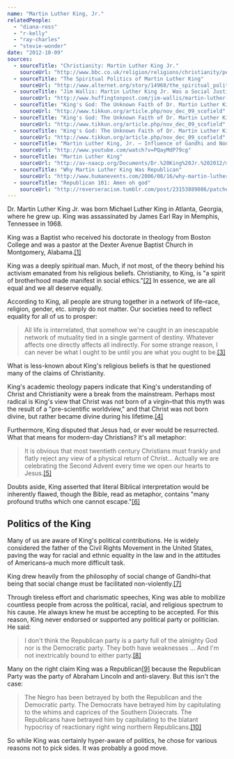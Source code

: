 ```yaml
---
name: "Martin Luther King, Jr."
relatedPeople:
  - "diana-ross"
  - "r-kelly"
  - "ray-charles"
  - "stevie-wonder"
date: "2012-10-09"
sources:
  - sourceTitle: "Christianity: Martin Luther King Jr."
    sourceUrl: "http://www.bbc.co.uk/religion/religions/christianity/people/mlk.shtml"
  - sourceTitle: "The Spiritual Politics of Martin Luther King"
    sourceUrl: "http://www.alternet.org/story/14960/the_spiritual_politics_of_martin_luther_king"
  - sourceTitle: "Jim Wallis: Martin Luther King Jr. Was a Social Justice Christian"
    sourceUrl: "http://www.huffingtonpost.com/jim-wallis/martin-luther-king-jr-was_b_695964.html"
  - sourceTitle: "King's God: The Unknown Faith of Dr. Martin Luther King Jr."
    sourceUrl: "http://www.tikkun.org/article.php/nov_dec_09_scofield"
  - sourceTitle: "King's God: The Unknown Faith of Dr. Martin Luther King Jr"
    sourceUrl: "http://www.tikkun.org/article.php/nov_dec_09_scofield"
  - sourceTitle: "King's God: The Unknown Faith of Dr. Martin Luther King Jr."
    sourceUrl: "http://www.tikkun.org/article.php/nov_dec_09_scofield"
  - sourceTitle: "Martin Luther King, Jr. – Influence of Gandhi and Nonviolence↩"
    sourceUrl: "http://www.youtube.com/watch?v=PQayMdP79cg"
  - sourceTitle: "Martin Luther King"
    sourceUrl: "http://av-naacp.org/Documents/Dr.%20King%20Jr.%202012/martin_luther_king_doc_2012.htm"
  - sourceTitle: "Why Martin Luther King Was Republican"
    sourceUrl: "http://www.humanevents.com/2006/08/16/why-martin-luther-king-was-republican/"
  - sourceTitle: "Republican 101: Amen oh god"
    sourceUrl: "http://reverseracism.tumblr.com/post/23153889086/patchesthegreat-republican101-amen-oh-god"
---
```


Dr. Martin Luther King Jr. was born Michael Luther King in Atlanta, Georgia, where he grew up. King was assassinated by James Earl Ray in Memphis, Tennessee in 1968.

King was a Baptist who received his doctorate in theology from Boston College and was a pastor at the Dexter Avenue Baptist Church in Montgomery, Alabama.<a class="source-citation" href="http://www.bbc.co.uk/religion/religions/christianity/people/mlk.shtml" title="Christianity: Martin Luther King Jr.">[1]</a>

King was a deeply spiritual man. Much, if not most, of the theory behind his activism emanated from his religious beliefs. Christianity, to King, is "a spirit of brotherhood made manifest in social ethics."<a class="source-citation" href="http://www.alternet.org/story/14960/the_spiritual_politics_of_martin_luther_king" title="The Spiritual Politics of Martin Luther King">[2]</a> In essence, we are all equal and we all deserve equally.

According to King, all people are strung together in a network of life–race, religion, gender, etc. simply do not matter. Our societies need to reflect equality for all of us to prosper:

>All life is interrelated, that somehow we're caught in an inescapable network of mutuality tied in a single garment of destiny. Whatever affects one directly affects all indirectly. For some strange reason, I can never be what I ought to be until you are what you ought to be.<a class="source-citation" href="http://www.huffingtonpost.com/jim-wallis/martin-luther-king-jr-was_b_695964.html" title="Jim Wallis: Martin Luther King Jr. Was a Social Justice Christian">[3]</a>

What is less-known about King's religious beliefs is that he questioned many of the claims of Christianity.

King's academic theology papers indicate that King's understanding of Christ and Christianity were a break from the mainstream. Perhaps most radical is King's view that Christ was not born of a virgin–that this myth was the result of a "pre-scientific worldview," and that Christ was not born divine, but rather became divine during his lifetime.<a class="source-citation" href="http://www.tikkun.org/article.php/nov_dec_09_scofield" title="King&apos;s God: The Unknown Faith of Dr. Martin Luther King Jr.">[4]</a>

Furthermore, King disputed that Jesus had, or ever would be resurrected. What that means for modern-day Christians? It's all metaphor:

>It is obvious that most twentieth century Christians must frankly and flatly reject any view of a physical return of Christ… Actually we are celebrating the Second Advent every time we open our hearts to Jesus.<a class="source-citation" href="http://www.tikkun.org/article.php/nov_dec_09_scofield" title="King&apos;s God: The Unknown Faith of Dr. Martin Luther King Jr">[5]</a>

Doubts aside, King asserted that literal Biblical interpretation would be inherently flawed, though the Bible, read as metaphor, contains "many profound truths which one cannot escape."<a class="source-citation" href="http://www.tikkun.org/article.php/nov_dec_09_scofield" title="King&apos;s God: The Unknown Faith of Dr. Martin Luther King Jr.">[6]</a>

## Politics of the King

Many of us are aware of King's political contributions. He is widely considered the father of the Civil Rights Movement in the United States, paving the way for racial and ethnic equality in the law and in the attitudes of Americans–a much more difficult task.

King drew heavily from the philosophy of social change of Gandhi–that being that social change must be facilitated non-violently.<a class="source-citation" href="http://www.youtube.com/watch?v=PQayMdP79cg" title="Martin Luther King, Jr. – Influence of Gandhi and Nonviolence↩">[7]</a>

Through tireless effort and charismatic speeches, King was able to mobilize countless people from across the political, racial, and religious spectrum to his cause. He always knew he must be accepting to be accepted. For this reason, King never endorsed or supported any political party or politician. He said:

>I don't think the Republican party is a party full of the almighty God nor is the Democratic party. They both have weaknesses … And I'm not inextricably bound to either party.<a class="source-citation" href="http://av-naacp.org/Documents/Dr.%20King%20Jr.%202012/martin_luther_king_doc_2012.htm" title="Martin Luther King">[8]</a>

Many on the right claim King was a Republican<a class="source-citation" href="http://www.humanevents.com/2006/08/16/why-martin-luther-king-was-republican/" title="Why Martin Luther King Was Republican">[9]</a> because the Republican Party was the party of Abraham Lincoln and anti-slavery. But this isn't the case:

>The Negro has been betrayed by both the Republican and the Democratic party. The Democrats have betrayed him by capitulating to the whims and caprices of the Southern Dixiecrats. The Republicans have betrayed him by capitulating to the blatant hypocrisy of reactionary right wing northern Republicans.<a class="source-citation" href="http://reverseracism.tumblr.com/post/23153889086/patchesthegreat-republican101-amen-oh-god" title="Republican 101: Amen oh god">[10]</a>

So while King was certainly hyper-aware of politics, he chose for various reasons not to pick sides. It was probably a good move.